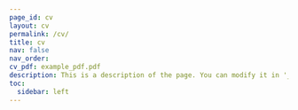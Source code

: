 ```yaml
---
page_id: cv
layout: cv
permalink: /cv/
title: cv
nav: false
nav_order: 
cv_pdf: example_pdf.pdf
description: This is a description of the page. You can modify it in '_pages/cv.md'. You can also change or remove the top pdf download button.
toc:
  sidebar: left
---
```

